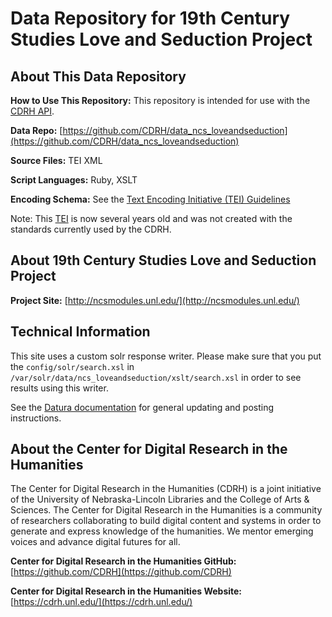 # Data Repository for 19th Century Studies Love and Seduction Project 

## About This Data Repository

**How to Use This Repository:** This repository is intended for use with the [CDRH API](https://github.com/CDRH/api).

**Data Repo:** [https://github.com/CDRH/data_ncs_loveandseduction](https://github.com/CDRH/data_ncs_loveandseduction)

**Source Files:** TEI XML

**Script Languages:** Ruby, XSLT

**Encoding Schema:** See the [Text Encoding Initiative (TEI) Guidelines](https://tei-c.org/release/doc/tei-p5-doc/en/html/index.html)

Note: This [TEI](https://tei-c.org/release/doc/tei-p5-doc/en/html/index.html) is now several years old and was not created with the standards currently used by the CDRH. 

## About 19th Century Studies Love and Seduction Project   

**Project Site:** [http://ncsmodules.unl.edu/](http://ncsmodules.unl.edu/)

## Technical Information

This site uses a custom solr response writer.  Please make sure that you put the `config/solr/search.xsl` in `/var/solr/data/ncs_loveandseduction/xslt/search.xsl` in order to see results using this writer.

See the [Datura documentation](https://github.com/CDRH/datura) for general updating and posting instructions. 

## About the Center for Digital Research in the Humanities

The Center for Digital Research in the Humanities (CDRH) is a joint initiative of the University of Nebraska-Lincoln Libraries and the College of Arts & Sciences. The Center for Digital Research in the Humanities is a community of researchers collaborating to build digital content and systems in order to generate and express knowledge of the humanities. We mentor emerging voices and advance digital futures for all.

**Center for Digital Research in the Humanities GitHub:** [https://github.com/CDRH](https://github.com/CDRH)

**Center for Digital Research in the Humanities Website:** [https://cdrh.unl.edu/](https://cdrh.unl.edu/)
